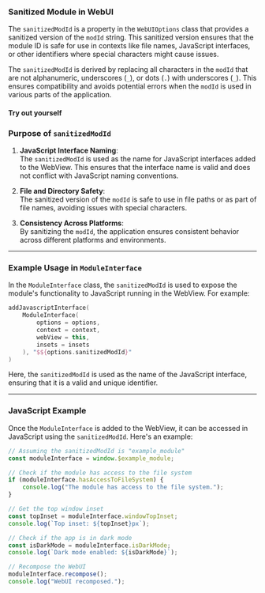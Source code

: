 <script setup>
import SanitizedModId from '../../../components/SanitizedModId.vue'
</script>


### Sanitized Module in WebUI

The `sanitizedModId` is a property in the `WebUIOptions` class that provides a sanitized version of the `modId` string. This sanitized version ensures that the module ID is safe for use in contexts like file names, JavaScript interfaces, or other identifiers where special characters might cause issues.

The `sanitizedModId` is derived by replacing all characters in the `modId` that are not alphanumeric, underscores (`_`), or dots (`.`) with underscores (`_`). This ensures compatibility and avoids potential errors when the `modId` is used in various parts of the application.

#### Try out yourself

<SanitizedModId />

### Purpose of `sanitizedModId`

1. **JavaScript Interface Naming**:  
   The `sanitizedModId` is used as the name for JavaScript interfaces added to the WebView. This ensures that the interface name is valid and does not conflict with JavaScript naming conventions.

2. **File and Directory Safety**:  
   The sanitized version of the `modId` is safe to use in file paths or as part of file names, avoiding issues with special characters.

3. **Consistency Across Platforms**:  
   By sanitizing the `modId`, the application ensures consistent behavior across different platforms and environments.

---

### Example Usage in `ModuleInterface`

In the `ModuleInterface` class, the `sanitizedModId` is used to expose the module's functionality to JavaScript running in the WebView. For example:

```kotlin
addJavascriptInterface(
    ModuleInterface(
        options = options,
        context = context,
        webView = this,
        insets = insets
    ), "$${options.sanitizedModId}"
)
```

Here, the `sanitizedModId` is used as the name of the JavaScript interface, ensuring that it is a valid and unique identifier.

---

### JavaScript Example

Once the `ModuleInterface` is added to the WebView, it can be accessed in JavaScript using the `sanitizedModId`. Here's an example:

```javascript
// Assuming the sanitizedModId is "example_module"
const moduleInterface = window.$example_module;

// Check if the module has access to the file system
if (moduleInterface.hasAccessToFileSystem) {
    console.log("The module has access to the file system.");
}

// Get the top window inset
const topInset = moduleInterface.windowTopInset;
console.log(`Top inset: ${topInset}px`);

// Check if the app is in dark mode
const isDarkMode = moduleInterface.isDarkMode;
console.log(`Dark mode enabled: ${isDarkMode}`);

// Recompose the WebUI
moduleInterface.recompose();
console.log("WebUI recomposed.");
```